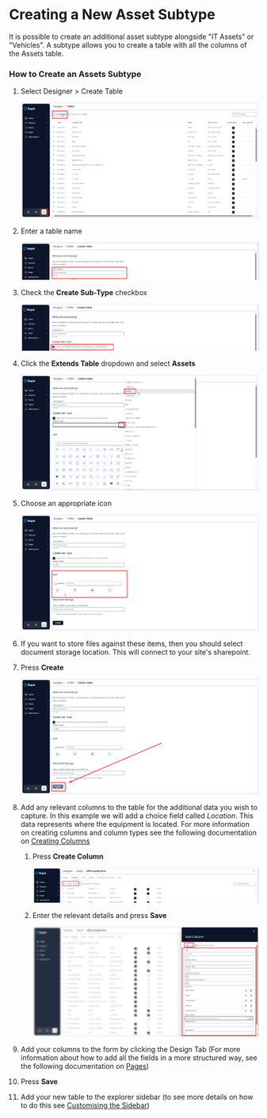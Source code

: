 # Creating a New Asset Subtype

It is possible to create an additional asset subtype alongside "IT Assets" or "Vehicles". A subtype allows you to create a table with all the columns of the Assets table.

### How to Create an Assets Subtype

1. Select Designer &gt; Create Table

    ![image-1702445850673.png](./downloaded_image_1705285237147.png)

2. Enter a table name

    ![image-1702445929554.png](./downloaded_image_1705285238164.png)

3. Check the **Create Sub-Type** checkbox

    ![image-1702445975205.png](./downloaded_image_1705285239185.png)

4. Click the **Extends Table** dropdown and select **Assets**

    ![image-1702446027491.png](./downloaded_image_1705285240207.png)

5. Choose an appropriate icon

    ![image-1702446091533.png](./downloaded_image_1705285241226.png)

6. If you want to store files against these items, then you should select document storage location. This will connect to your site's sharepoint.

7. Press **Create**

    ![image-1702446158934.png](./downloaded_image_1705285242242.png)

8. Add any relevant columns to the table for the additional data you wish to capture. In this example we will add a choice field called *Location*. This data represents where the equipment is located. For more information on creating columns and column types see the following documentation on [Creating Columns](/docs/Rapid/4-Keyper%20Manual/2-Designer/1-Tables/5-Table%20Configuration%20Guides/how-to-add-columns-to-a-data-table/how-to-add-columns-to-a-data-table.md)

    1. Press **Create Column**

        ![image-1702446301740.png](./downloaded_image_1705285243259.png)

    2. Enter the relevant details and press **Save**

        ![image-1702446354964.png](./downloaded_image_1705285244284.png)

9. Add your columns to the form by clicking the Design Tab (For more information about how to add all the fields in a more structured way, see the following documentation on [Pages](/docs/Rapid/4-Keyper%20Manual/2-Designer/2-Pages/1-all-about-pages-in-designer.md))

10. Press **Save**
    
11. Add your new table to the explorer sidebar (to see more details on how to do this see [Customising the Sidebar](/docs/Rapid/4-Keyper%20Manual/2-Designer/3-Menus/1-Setting%20up%20your%20sidebar/1-Setting%20up%20your%20sidebar.md))